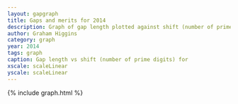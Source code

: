 ```yaml
---
layout: gapgraph
title: Gaps and merits for 2014
description: Graph of gap length plotted against shift (number of prime digits)
author: Graham Higgins
category: graph
year: 2014
tags: graph
caption: Gap length vs shift (number of prime digits) for
xscale: scaleLinear
yscale: scaleLinear
---
```


{% include graph.html %}

